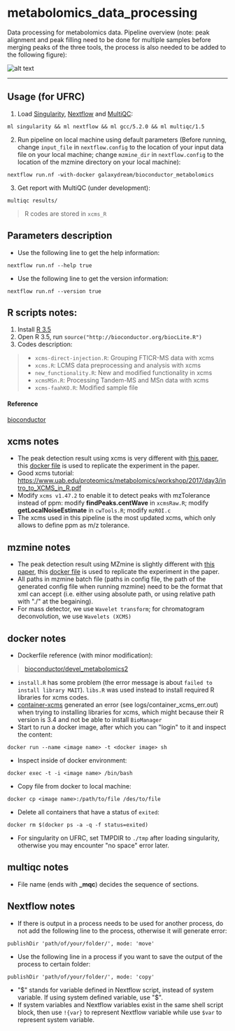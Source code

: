 # metabolomics_data_processing

Data processing for metabolomics data. Pipeline overview (note: peak alignment and peak filling need to be done for multiple samples before merging peaks of the three tools, the process is also needed to be added to the following figure):

![alt text](https://github.com/GalaxyDream/metabolomics_data_processing/blob/master/figs/pipeline.png)

---
## Usage (for UFRC)

1. Load [Singularity](https://singularity.lbl.gov/), [Nextflow](https://www.nextflow.io/) and [MultiQC](https://multiqc.info/):
```
ml singularity && ml nextflow && ml gcc/5.2.0 && ml multiqc/1.5
```
2. Run pipeline on local machine using default parameters (Before running, change `input_file` in `nextflow.config` to the location of your input data file on your local machine; change `mzmine_dir` in `nextflow.config` to the location of the mzmine directory on your local machine):
```
nextflow run.nf -with-docker galaxydream/bioconductor_metabolomics
```
3. Get report with MultiQC (under development):
```
multiqc results/
```
> R codes are stored in `xcms_R`

## Parameters description

- Use the following line to get the help information:
```
nextflow run.nf --help true
```
- Use the following line to get the version information:
```
nextflow run.nf --version true
```

## R scripts notes:

1. Install [R 3.5](https://cran.r-project.org/bin/macosx/)
2. Open R 3.5, run `source("http://bioconductor.org/biocLite.R")`
3. Codes description:
> - `xcms-direct-injection.R`: Grouping FTICR-MS data with xcms
> - `xcms.R`: LCMS data preprocessing and analysis with xcms
> - `new_functionality.R`: New and modified functionality in xcms
> - `xcmsMSn.R`: Processing Tandem-MS and MSn data with xcms
> - `xcms-faahKO.R`: Modified sample file

#### Reference

[bioconductor](https://bioconductor.org/packages/release/bioc/html/xcms.html)

## xcms notes
- The peak detection result using xcms is very different with [this paper](https://pubs.acs.org/doi/ipdf/10.1021/acs.analchem.7b01069), this [docker file](https://cloud.docker.com/u/galaxydream/repository/docker/galaxydream/xcms_modified) is used to replicate the experiment in the paper.
- Good xcms tutorial: https://www.uab.edu/proteomics/metabolomics/workshop/2017/day3/intro_to_XCMS_in_R.pdf
- Modify `xcms v1.47.2` to enable it to detect peaks with mzTolerance instead of ppm: modify **findPeaks.centWave** in `xcmsRaw.R`; modify **getLocalNoiseEstimate** in `cwTools.R`; modify `mzROI.c`
- The xcms used in this pipeline is the most updated xcms, which only allows to define ppm as m/z tolerance.

## mzmine notes
- The peak detection result using MZmine is slightly different with [this paper](https://pubs.acs.org/doi/ipdf/10.1021/acs.analchem.7b01069), this [docker file](https://cloud.docker.com/repository/docker/galaxydream/mzmine_oldversion) is used to replicate the experiment in the paper.
- All paths in mzmine batch file (paths in config file, the path of the generated config file when running mzmine) need to be the format that xml can accept (i.e. either using absolute path, or using relative path with "./" at the begaining).
- For mass detector, we use `Wavelet transform`; for chromatogram deconvolution, we use `Wavelets (XCMS)`

## docker notes

- Dockerfile reference (with minor modification):
> [bioconductor/devel_metabolomics2](https://github.com/Bioconductor/bioc_docker/tree/master/out/release_metabolomics)
- `install.R` has some problem (the error message is about `failed to install library MAIT`). `libs.R` was used instead to install required R libraries for xcms codes.
- [container-xcms](https://github.com/phnmnl/container-xcms) generated an error (see logs/container_xcms_err.out) when trying to installing libraries for xcms, which might because their R version is 3.4 and not be able to install `BioManager`
- Start to run a docker image, after which you can "login" to it and inspect the content:
```
docker run --name <image name> -t <docker image> sh
```
- Inspect inside of docker environment:
```
docker exec -t -i <image name> /bin/bash
```
- Copy file from docker to local machine:
```
docker cp <image name>:/path/to/file /des/to/file
```
- Delete all containers that have a status of `exited`:
```
docker rm $(docker ps -a -q -f status=exited)
```
- For singularity on UFRC, set TMPDIR to `./tmp` after loading singularity, otherwise you may encounter "no space" error later.

## multiqc notes
- File name (ends with **\_mqc**) decides the sequence of sections.

## Nextflow notes
- If there is output in a process needs to be used for another process, do not add the following line to the process, otherwise it will generate error:
```
publishDir 'path/of/your/folder/', mode: 'move'
```
- Use the following line in a process if you want to save the output of the process to certain folder:
```
publishDir 'path/of/your/folder/', mode: 'copy'
```
- "$" stands for variable defined in Nextflow script, instead of system variable. If using system defined variable, use "\$".
- If system variables and Nextflow variables exist in the same shell script block, then use `!{var}` to represent Nextflow variable while use `$var` to represent system variable.